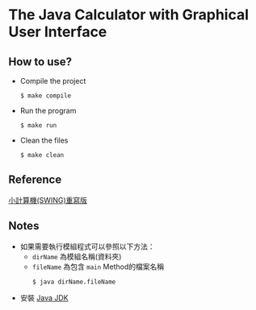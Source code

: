 # The Java Calculator with Graphical User Interface

## How to use?

- Compile the project
  ```shell
  $ make compile
  ```

- Run the program
  ```shell
  $ make run
  ```

- Clean the files
  ```shell
  $ make clean
  ```
## Reference
[小計算機(SWING)重寫版](https://blog.xuite.net/ray00000test/blog/27838205)

## Notes
- 如果需要執行模組程式可以參照以下方法：
  - `dirName` 為模組名稱(資料夾)
  - `fileName` 為包含 `main` Method的檔案名稱
    ```shell
    $ java dirName.fileName
    ```
- 安裝 [Java JDK](https://www.oracle.com/java/technologies/downloads/#jdk18-windows)

